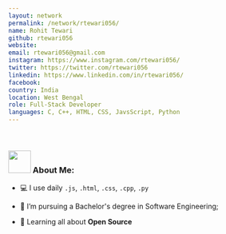 ```yaml
---
layout: network
permalink: /network/rtewari056/
name: Rohit Tewari
github: rtewari056
website: 
email: rtewari056@gmail.com
instagram: https://www.instagram.com/rtewari056/
twitter: https://twitter.com/rtewari056
linkedin: https://www.linkedin.com/in/rtewari056/
facebook: 
country: India
location: West Bengal
role: Full-Stack Developer
languages: C, C++, HTML, CSS, JavsScript, Python
---
```


<br>

### <img src="https://raw.githubusercontent.com/TheDudeThatCode/TheDudeThatCode/master/Assets/Developer.gif" width="45px"> About Me:

- 💻 I use daily `.js`, `.html`, `.css`, `.cpp`, `.py`

- 💼 I’m pursuing a Bachelor's degree in Software Engineering;

- 🌱 Learning all about **Open Source**
 